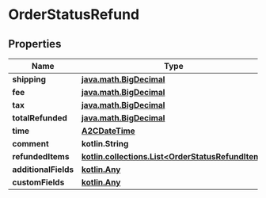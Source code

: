 
# OrderStatusRefund

## Properties
| Name | Type | Description | Notes |
| ------------ | ------------- | ------------- | ------------- |
| **shipping** | [**java.math.BigDecimal**](java.math.BigDecimal.md) |  |  [optional] |
| **fee** | [**java.math.BigDecimal**](java.math.BigDecimal.md) |  |  [optional] |
| **tax** | [**java.math.BigDecimal**](java.math.BigDecimal.md) |  |  [optional] |
| **totalRefunded** | [**java.math.BigDecimal**](java.math.BigDecimal.md) |  |  [optional] |
| **time** | [**A2CDateTime**](A2CDateTime.md) |  |  [optional] |
| **comment** | **kotlin.String** |  |  [optional] |
| **refundedItems** | [**kotlin.collections.List&lt;OrderStatusRefundItem&gt;**](OrderStatusRefundItem.md) |  |  [optional] |
| **additionalFields** | [**kotlin.Any**](.md) |  |  [optional] |
| **customFields** | [**kotlin.Any**](.md) |  |  [optional] |



